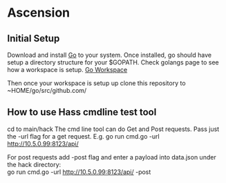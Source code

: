 # Ascension

## Initial Setup
Download and install [Go](https://golang.org/doc/install) to your system.
Once installed, go should have setup a directory structure for your $GOPATH.
Check golangs page to see how a workspace is setup. [Go Workspace](https://golang.org/doc/code.html#Workspaces)

Then once your workspace is setup up clone this repository to ~HOME/go/src/github.com/

## How to use Hass cmdline test tool
cd to main/hack
The cmd line tool can do Get and Post requests.
Pass just the -url flag for a get request.
E.g. go run cmd.go -url http://10.5.0.99:8123/api/

For post requests add -post flag and enter a payload into data.json under the hack directory:  
go run cmd.go -url http://10.5.0.99:8123/api/ -post
